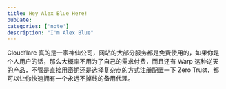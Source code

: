 ```yaml
---
title: Hey Alex Blue Here!
pubDate: 
categories: ['note']
description: "I'm Alex Blue"
---
```


Cloudflare 真的是一家神仙公司，网站的大部分服务都是免费使用的，如果你是个人用户的话，那么大概率不用为了自己的需求付费，而且还有 Warp 这种逆天的产品，不管是直接用密钥还是选择复杂点的方式注册配置一下 Zero Trust，都可以让你快速拥有一个永远不掉线的备用代理。